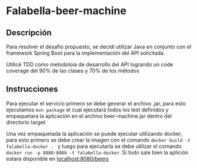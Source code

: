 # Falabella-beer-machine

## Descripción

Para resolver el desafío propuesto, se decidí utilizar Java en conjunto con el framework Spring Boot para la implementación del API solicitada.

Utilicé TDD como metodoloía de desarrollo del API logrando un code coverage del 90% de las clases y 70% de los métodos

## Instrucciones

Para ejecutar el servicio primero se debe generar el archivo .jar, para esto ejecutamos `mvn package` el cual ejecutará todos los test definidos y empaquetara la aplicación en el archivo beer-machine.jar dentro del directorio target.

Una vez empaquetada la aplicación se puede ejecutar utilizando docker, para esto primero se debe crear la imagen con el comando `docker build -t falabella-docker . ` y luego para ejecutarla se debe utilizar el comando `docker run -p 8080:8080 -t falabella-docker`. Si todo sale bien la aplición estara disponible en [localhost:8080/beers](http://localhost:8080/beers)

